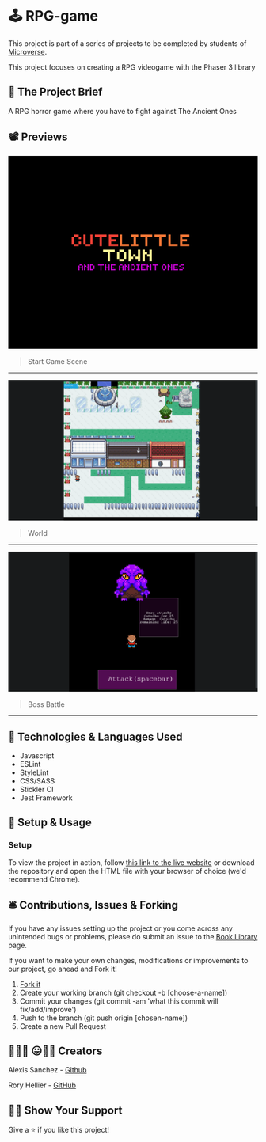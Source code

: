 # 🕹️ RPG-game

This project is part of a series of projects to be completed by students of [Microverse](https://www.microverse.org/).

This project focuses on creating a RPG videogame with the Phaser 3 library

## 🧮 The Project Brief

A RPG horror game where you have to fight against The Ancient Ones

## 📽️ Previews

<p align="center>

<a href="assets/game-logo.png"><img src="assets/game-logo.png" alt="Mobile" width="auto" height="auto"></a>

> Start Game Scene

********

<p align="center>

<a href="assets/world.png"><img src="assets/world.png" alt="Laptop" width="800" height="auto"></a>

> World

********

<p align="center>

<a href="assets/bossBattle.png"><img src="assets/bossBattle.png" alt="Tablet" width="auto" height="auto"></a>

> Boss Battle


*********

## 🧬 Technologies & Languages Used

- Javascript
- ESLint
- StyleLint
- CSS/SASS
- Stickler CI
- Jest Framework

## 🔰 Setup & Usage

### Setup
To view the project in action, follow [this link to the live website](https://raw.githack.com/Rhelli/Javascript-Tic-Tac-Toe/feature/linters/index.html
) or download the repository and open the HTML file with your browser of choice (we'd recommend Chrome).

## 🛎️ Contributions, Issues & Forking

If you have any issues setting up the project or you come across any unintended bugs or problems, please do submit an issue to the [Book Library](https://github.com/Rhelli/Javascript-Tic-Tac-Toe/issues) page.

If you want to make your own changes, modifications or improvements to our project, go ahead and Fork it!
1. [Fork it](https://github.com/Rhelli/Javascript-Tic-Tac-Toe/fork)
2. Create your working branch (git checkout -b [choose-a-name])
3. Commit your changes (git commit -am 'what this commit will fix/add/improve')
4. Push to the branch (git push origin [chosen-name])
5. Create a new Pull Request

## 🤟🏽😄 😛🤙🏾  Creators

Alexis Sanchez - [Github](https://github.com/Psiale)

Rory Hellier - [GitHub](https://github.com/Rhelli)

## 🙌🏾 Show Your Support

Give a ⭐️ if you like this project!